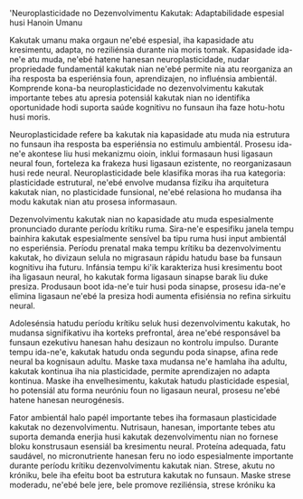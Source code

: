 'Neuroplasticidade no Dezenvolvimentu Kakutak: Adaptabilidade espesial husi Hanoin Umanu

Kakutak umanu maka orgaun ne'ebé espesial, iha kapasidade atu kresimentu, adapta, no reziliénsia durante nia moris tomak. Kapasidade ida-ne'e atu muda, ne'ebé hatene hanesan neuroplasticidade, nudar propriedade fundamentál kakutak nian ne'ebé permite nia atu reorganiza an iha resposta ba esperiénsia foun, aprendizajen, no influénsia ambientál. Komprende kona-ba neuroplasticidade no dezenvolvimentu kakutak importante tebes atu apresia potensiál kakutak nian no identifika oportunidade hodi suporta saúde kognitivu no funsaun iha faze hotu-hotu husi moris.

Neuroplasticidade refere ba kakutak nia kapasidade atu muda nia estrutura no funsaun iha resposta ba esperiénsia no estimulu ambientál. Prosesu ida-ne'e akontese liu husi mekanizmu oioin, inklui formasaun husi ligasaun neural foun, forteleza ka frakeza husi ligasaun ezistente, no reorganizasaun husi rede neural. Neuroplasticidade bele klasifika moras iha rua kategoria: plasticidade estrutural, ne'ebé envolve mudansa fíziku iha arquitetura kakutak nian, no plasticidade funsional, ne'ebé relasiona ho mudansa iha modu kakutak nian atu prosesa informasaun.

Dezenvolvimentu kakutak nian no kapasidade atu muda espesialmente pronunciado durante períodu krítiku ruma. Sira-ne'e espesifiku janela tempu bainhira kakutak espesialmente sensível ba tipu ruma husi input ambientál no esperiénsia. Períodu prenatal maka tempu krítiku ba dezenvolvimentu kakutak, ho divizaun selula no migrasaun rápidu hatudu base ba funsaun kognitivu iha futuru. Infánsia tempu ki'ik karakteriza husi kresimentu boot iha ligasaun neural, ho kakutak forma ligasaun sinapse barak liu duke presiza. Produsaun boot ida-ne'e tuir husi poda sinapse, prosesu ida-ne'e elimina ligasaun ne'ebé la presiza hodi aumenta efisiénsia no refina sirkuitu neural.

Adolesénsia hatudu períodu krítiku seluk husi dezenvolvimentu kakutak, ho mudansa signifikativu iha korteks prefrontal, área ne'ebé responsável ba funsaun ezekutivu hanesan hahu desizaun no kontrolu impulso. Durante tempu ida-ne'e, kakutak hatudu onda segundu poda sinapse, afina rede neural ba kognisaun adultu. Maske taxa mudansa ne'e hamlaha iha adultu, kakutak kontinua iha nia plasticidade, permite aprendizajen no adapta kontinua. Maske iha envelhesimentu, kakutak hatudu plasticidade espesial, ho potensiál atu forma neuróniu foun no ligasaun neural, prosesu ne'ebé hatene hanesan neurogénesis.

Fator ambientál halo papél importante tebes iha formasaun plasticidade kakutak no dezenvolvimentu. Nutrisaun, hanesan, importante tebes atu suporta demanda enerjia husi kakutak dezenvolvimentu nian no fornese bloku konstrusaun esensiál ba kresimentu neural. Proteína adequada, fatu saudável, no micronutriente hanesan feru no iodo espesialmente importante durante períodu krítiku dezenvolvimentu kakutak nian. Strese, akutu no króniku, bele iha efeitu boot ba estrutura kakutak no funsaun. Maske strese moderadu, ne'ebé bele jere, bele promove reziliénsia, strese króniku ka